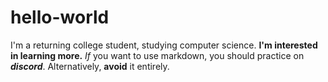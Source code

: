 # hello-world
I'm a returning college student, studying computer science.
**I'm interested in learning more.**
*If* you want to use markdown, you should practice on ***discord***.
Alternatively, __avoid__ it entirely.
